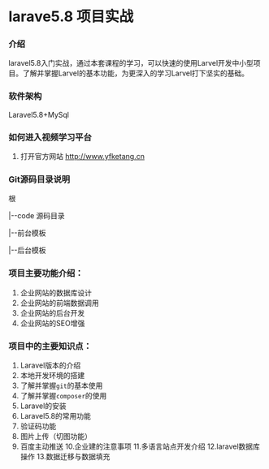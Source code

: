 # larave5.8 项目实战

### 介绍
laravel5.8入门实战，通过本套课程的学习，可以快速的使用Larvel开发中小型项目。了解并掌握Larvel的基本功能，为更深入的学习Larvel打下坚实的基础。

### 软件架构
Laravel5.8+MySql

### 如何进入视频学习平台
1. 打开官方网站 http://www.yfketang.cn

### Git源码目录说明
根

|--code 源码目录

|--前台模板

|--后台模板

### 项目主要功能介绍：
1. 企业网站的数据库设计
2. 企业网站的前端数据调用
3. 企业网站的后台开发
4. 企业网站的SEO增强

### 项目中的主要知识点：
1. Laravel版本的介绍
2. 本地开发环境的搭建
3. 了解并掌握`git`的基本使用
4. 了解并掌握`composer`的使用
5. Laravel的安装
6. Laravel5.8的常用功能
7. 验证码功能
8. 图片上传（切图功能）
9. 百度主动推送
10.企业建的注意事项
11.多语言站点开发介绍
12.laravel数据库操作
13.数据迁移与数据填充